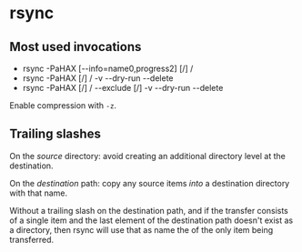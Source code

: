 # rsync

## Most used invocations

- rsync -PaHAX [--info=name0,progress2] <source>[/] <dst>/
- rsync -PaHAX <src>[/] <dst>/ -v --dry-run --delete
- rsync -PaHAX <src>[/] <dst>/ --exclude [/]<pattern> -v --dry-run --delete

Enable compression with `-z`.

## Trailing slashes

On the _source_ directory: avoid creating an additional directory level at the destination.

On the _destination_ path: copy any source items _into_ a destination directory with that name.

Without a trailing slash on the destination path, and if the transfer consists of a single item and
the last element of the destination path doesn't exist as a directory, then rsync will use that as
name the of the only item being transferred.
